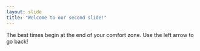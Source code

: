 ```yaml
---
layout: slide
title: "Welcome to our second slide!"
---
```

The best times begin at the end of your comfort zone.
Use the left arrow to go back!
